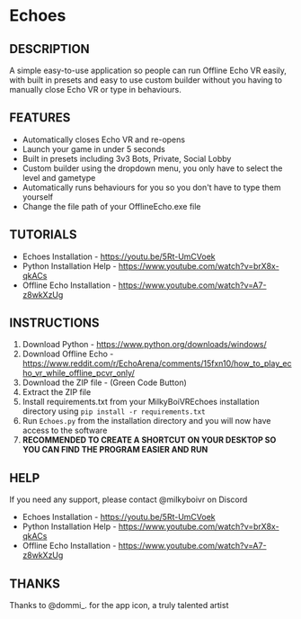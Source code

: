 # **Echoes**
## **DESCRIPTION**

A simple easy-to-use application so people can run Offline Echo VR easily, with built in presets and easy to use custom builder without you having to manually close Echo VR or type in behaviours.

## **FEATURES**

* Automatically closes Echo VR and re-opens
* Launch your game in under 5 seconds
* Built in presets including 3v3 Bots, Private, Social Lobby
* Custom builder using the dropdown menu, you only have to select the level and gametype
* Automatically runs behaviours for you so you don't have to type them yourself
* Change the file path of your OfflineEcho.exe file

## **TUTORIALS**

* Echoes Installation - https://youtu.be/5Rt-UmCVoek
* Python Installation Help - https://www.youtube.com/watch?v=brX8x-qkACs
* Offline Echo Installation - https://www.youtube.com/watch?v=A7-z8wkXzUg

## **INSTRUCTIONS**

1. Download Python - https://www.python.org/downloads/windows/
2. Download Offline Echo - https://www.reddit.com/r/EchoArena/comments/15fxn10/how_to_play_echo_vr_while_offline_pcvr_only/
3. Download the ZIP file - (Green Code Button)
4. Extract the ZIP file
5. Install requirements.txt from your MilkyBoiVREchoes installation directory using ```pip install -r requirements.txt```
6. Run ```Echoes.py``` from the installation directory and you will now have access to the software
7. **RECOMMENDED TO CREATE A SHORTCUT ON YOUR DESKTOP SO YOU CAN FIND THE PROGRAM EASIER AND RUN**

## **HELP**

If you need any support, please contact @milkyboivr on Discord
* Echoes Installation - https://youtu.be/5Rt-UmCVoek
* Python Installation Help - https://www.youtube.com/watch?v=brX8x-qkACs
* Offline Echo Installation - https://www.youtube.com/watch?v=A7-z8wkXzUg

## **THANKS**

Thanks to @dommi_. for the app icon, a truly talented artist
